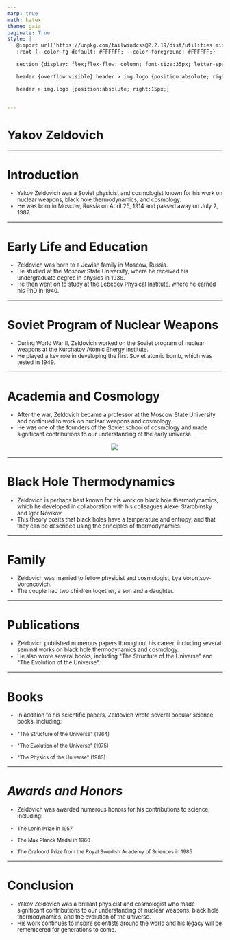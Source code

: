 ```yaml
---
marp: true
math: katex
theme: gaia
paginate: True
style: |
   @import url('https://unpkg.com/tailwindcss@2.2.19/dist/utilities.min.css');
   :root {--color-fg-default: #FFFFFF; --color-foreground: #FFFFFF;}

   section {display: flex;flex-flow: column; font-size:35px; letter-spacing:1.4px;}

   header {overflow:visible} header > img.logo {position:absolute; right:15px;}

   header > img.logo {position:absolute; right:15px;}


---
```

<!-- backgroundImage: url('backgrounds/aaabstract (14).png') -->
<!-- _class: lead -->

 # Yakov Zeldovich

---
<style scoped>p,li {font-size:0.92em}</style>

 # Introduction

- Yakov Zeldovich was a Soviet physicist and cosmologist known for his work on nuclear weapons, black hole thermodynamics, and cosmology.
- He was born in Moscow, Russia on April 25, 1914 and passed away on July 2, 1987.

---
<style scoped>p,li {font-size:0.88em}</style>

 # Early Life and Education
- Zeldovich was born to a Jewish family in Moscow, Russia.
- He studied at the Moscow State University, where he received his undergraduate degree in physics in 1936.
- He then went on to study at the Lebedev Physical Institute, where he earned his PhD in 1940.


---
<style scoped>p,li {font-size:0.92em}</style>

 # Soviet Program of Nuclear Weapons

- During World War II, Zeldovich worked on the Soviet program of nuclear weapons at the Kurchatov Atomic Energy Institute.
- He played a key role in developing the first Soviet atomic bomb, which was tested in 1949.

---
<style scoped>p,li {font-size:0.88em}</style>

 # Academia and Cosmology
- After the war, Zeldovich became a professor at the Moscow State University and continued to work on nuclear weapons and cosmology.
- He was one of the founders of the Soviet school of cosmology and made significant contributions to our understanding of the early universe.
<div style="display: flex; flex: 1 1 auto; flex-flow: row; min-height: 0"><div style="display: flex; flex: 1 1 auto; justify-content: center;min-height:0;min-width:0; margin-bottom:0.1em;;margin-right:0.15em">
<img style='object-fit: contain; max-height:100%; max-width:100%; background-color: rgba(0,0,0,0);' src='https://upload.wikimedia.org/wikipedia/commons/thumb/0/0b/I._S._Shklovsky_and_Ya._B._Zel%27dovich%2C_1977.jpg/220px-I._S._Shklovsky_and_Ya._B._Zel%27dovich%2C_1977.jpg'/>
</div>
</div>


---
<style scoped>p,li {font-size:0.92em}</style>

 # **Black Hole Thermodynamics**

- Zeldovich is perhaps best known for his work on black hole thermodynamics, which he developed in collaboration with his colleagues Alexei Starobinsky and Igor Novikov.
- This theory posits that black holes have a temperature and entropy, and that they can be described using the principles of thermodynamics.

---
<style scoped>p,li {font-size:0.92em}</style>

 # Family

- Zeldovich was married to fellow physicist and cosmologist, Lya Vorontsov-Voroncovich.
- The couple had two children together, a son and a daughter.

---
<style scoped>p,li {font-size:0.92em}</style>

 # **Publications**

- Zeldovich published numerous papers throughout his career, including several seminal works on black hole thermodynamics and cosmology.
- He also wrote several books, including "The Structure of the Universe" and "The Evolution of the Universe".

---
<style scoped>p,li {font-size:0.84em}</style>

 # Books
- In addition to his scientific papers, Zeldovich wrote several popular science books, including:

+ "The Structure of the Universe" (1964)

+ "The Evolution of the Universe" (1975)

+ "The Physics of the Universe" (1983)


---
<style scoped>p,li {font-size:0.84em}</style>

 # _Awards and Honors_

- Zeldovich was awarded numerous honors for his contributions to science, including:

+ The Lenin Prize in 1957

+ The Max Planck Medal in 1960

+ The Crafoord Prize from the Royal Swedish Academy of Sciences in 1985

---
<style scoped>p,li {font-size:0.92em}</style>

 # Conclusion
- Yakov Zeldovich was a brilliant physicist and cosmologist who made significant contributions to our understanding of nuclear weapons, black hole thermodynamics, and the evolution of the universe.
- His work continues to inspire scientists around the world and his legacy will be remembered for generations to come.
